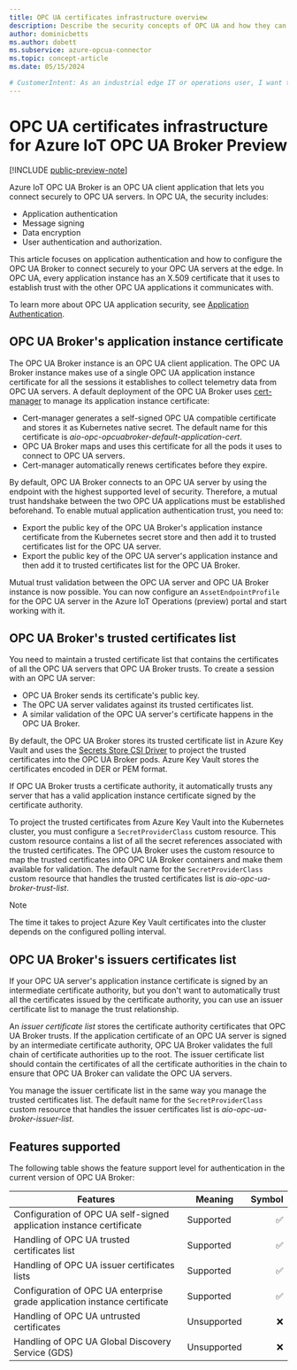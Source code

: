 ```yaml
---
title: OPC UA certificates infrastructure overview
description: Describe the security concepts of OPC UA and how they can be managed in the Azure IoT OPC UA Broker context.
author: dominicbetts
ms.author: dobett
ms.subservice: azure-opcua-connector
ms.topic: concept-article
ms.date: 05/15/2024

# CustomerIntent: As an industrial edge IT or operations user, I want to understand how the OPC UA industrial edge Kubernetes environment should be configured to enable mutual trust between OPC UA Broker and the OPC UA Servers downstream.
---
```


# OPC UA certificates infrastructure for Azure IoT OPC UA Broker Preview

[!INCLUDE [public-preview-note](../includes/public-preview-note.md)]

Azure IoT OPC UA Broker is an OPC UA client application that lets you connect securely to OPC UA servers. In OPC UA, the security includes:

- Application authentication
- Message signing
- Data encryption
- User authentication and authorization.

This article focuses on application authentication and how to configure the OPC UA Broker to connect securely to your OPC UA servers at the edge. In OPC UA, every application instance has an X.509 certificate that it uses to establish trust with the other OPC UA applications it communicates with.

To learn more about OPC UA application security, see [Application Authentication](https://reference.opcfoundation.org/Core/Part2/v105/docs/4.10).

## OPC UA Broker's application instance certificate

The OPC UA Broker instance is an OPC UA client application. The OPC UA Broker instance makes use of a single OPC UA application instance certificate for all the sessions it establishes to collect telemetry data from OPC UA servers. A default deployment of the OPC UA Broker uses [cert-manager](https://cert-manager.io/) to manage its application instance certificate:

- Cert-manager generates a self-signed OPC UA compatible certificate and stores it as Kubernetes native secret. The default name for this certificate is *aio-opc-opcuabroker-default-application-cert*.
- OPC UA Broker maps and uses this certificate for all the pods it uses to connect to OPC UA servers.
- Cert-manager automatically renews certificates before they expire.

By default, OPC UA Broker connects to an OPC UA server by using the endpoint with the highest supported level of security. Therefore, a mutual trust handshake between the two OPC UA applications must be established beforehand. To enable mutual application authentication trust, you need to:

- Export the public key of the OPC UA Broker's application instance certificate from the Kubernetes secret store and then add it to trusted certificates list for the OPC UA server.
- Export the public key of the OPC UA server's application instance and then add it to trusted certificates list for the OPC UA Broker.

Mutual trust validation between the OPC UA server and OPC UA Broker instance is now possible. You can now configure an `AssetEndpointProfile` for the OPC UA server in the Azure IoT Operations (preview) portal and start working with it.

## OPC UA Broker's trusted certificates list

You need to maintain a trusted certificate list that contains the certificates of all the OPC UA servers that OPC UA Broker trusts. To create a session with an OPC UA server:

- OPC UA Broker sends its certificate's public key.
- The OPC UA server validates against its trusted certificates list.
- A similar validation of the OPC UA server's certificate happens in the OPC UA Broker.

By default, the OPC UA Broker stores its trusted certificate list in Azure Key Vault and uses the [Secrets Store CSI Driver](https://secrets-store-csi-driver.sigs.k8s.io/) to project the trusted certificates into the OPC UA Broker pods. Azure Key Vault stores the certificates encoded in DER or PEM format.

If OPC UA Broker trusts a certificate authority, it automatically trusts any server that has a valid application instance certificate signed by the certificate authority.

To project the trusted certificates from Azure Key Vault into the Kubernetes cluster, you must configure a `SecretProviderClass` custom resource. This custom resource contains a list of all the secret references associated with the trusted certificates. The OPC UA Broker uses the custom resource to map the trusted certificates into OPC UA Broker containers and make them available for validation. The default name for the `SecretProviderClass` custom resource that handles the trusted certificates list is *aio-opc-ua-broker-trust-list*.

> [!NOTE]
> The time it takes to project Azure Key Vault certificates into the cluster depends on the configured polling interval.

## OPC UA Broker's issuers certificates list

If your OPC UA server's application instance certificate is signed by an intermediate certificate authority, but you don't want to automatically trust all the certificates issued by the certificate authority, you can use an issuer certificate list to manage the trust relationship.

An _issuer certificate list_ stores the certificate authority certificates that OPC UA Broker trusts. If the application certificate of an OPC UA server is signed by an intermediate certificate authority, OPC UA Broker validates the full chain of certificate authorities up to the root. The issuer certificate list should contain the certificates of all the certificate authorities in the chain to ensure that OPC UA Broker can validate the OPC UA servers.

You manage the issuer certificate list in the same way you manage the trusted certificates list. The default name for the `SecretProviderClass` custom resource that handles the issuer certificates list is *aio-opc-ua-broker-issuer-list*.

## Features supported

The following table shows the feature support level for authentication in the current version of OPC UA Broker:

| Features  | Meaning | Symbol |
|---------|---------|---------:|
| Configuration of OPC UA self-signed application instance certificate          | Supported   |   ✅     |
| Handling of OPC UA trusted certificates list                                  | Supported   |   ✅     |
| Handling of OPC UA issuer certificates lists                                  | Supported   |   ✅     |
| Configuration of OPC UA enterprise grade application instance certificate     | Supported   |   ✅     |
| Handling of OPC UA untrusted certificates                                     | Unsupported |   ❌     |
| Handling of OPC UA Global Discovery Service (GDS)                             | Unsupported |   ❌     |
